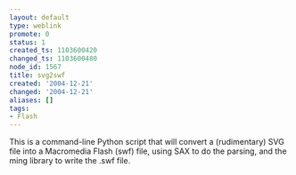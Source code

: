 ```yaml
---
layout: default
type: weblink
promote: 0
status: 1
created_ts: 1103600420
changed_ts: 1103600480
node_id: 1567
title: svg2swf
created: '2004-12-21'
changed: '2004-12-21'
aliases: []
tags:
- Flash
---
```

This is a command-line Python script that will convert a (rudimentary) SVG file into a Macromedia Flash (swf) file, using SAX to do the parsing, and the ming library to write the .swf file.
